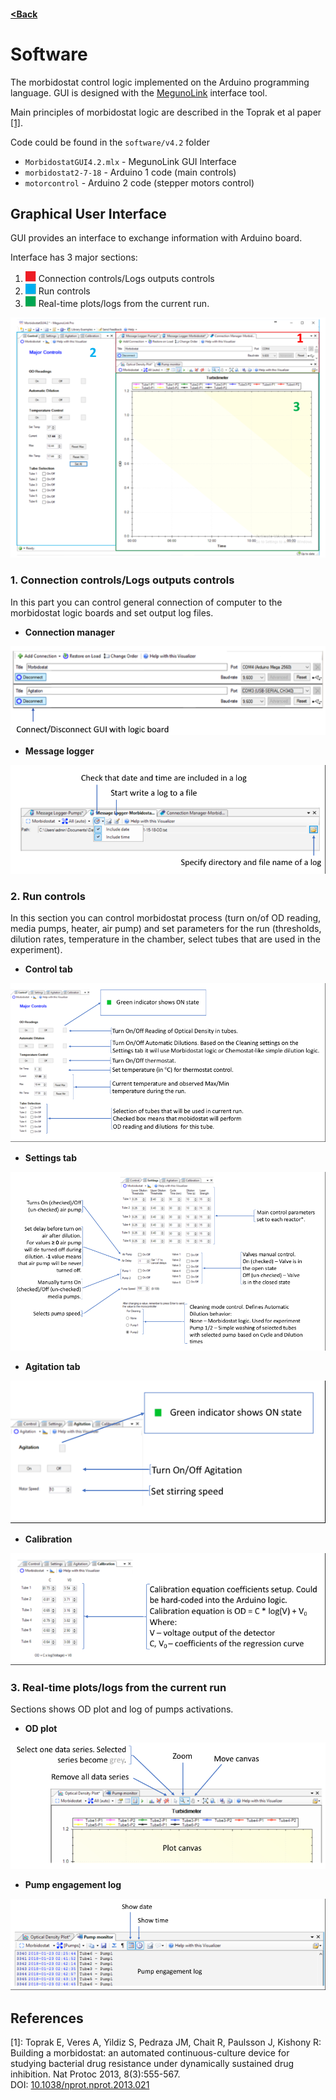 #### [<Back](./README.md)

# Software
The morbidostat control logic implemented on the Arduino programming language. GUI is designed with the [MegunoLink](https://www.megunolink.com/) interface tool.

Main principles of morbidostat logic are described in the  Toprak et al paper <a href='#link1'>[1]</a>.

Code could be found in the `software/v4.2` folder
- `MorbidostatGUI4.2.mlx` - MegunoLink GUI Interface
- `morbidostat2-7-18` - Arduino 1 code (main controls)
- `motorcontrol` - Arduino 2 code (stepper motors control)

## Graphical User Interface
GUI provides an interface to exchange information with Arduino board.

Interface has 3 major sections:
1.	![](./img/red_square.png) Connection controls/Logs outputs controls
2.	![](./img/blue_square.png) Run controls
3.	![](./img/green_square.png) Real-time plots/logs from the current run.

![Software main](./img/figS1.png)

### 1. Connection controls/Logs outputs controls
In this part you can control general connection of computer to the morbidostat logic boards and set output log files.

- **Connection manager**

![Connection manager](./img/figS2.png)

- **Message logger**

![Message logger](./img/figS3.png)

### 2. Run controls
In this section you can control morbidostat process (turn on/of OD reading, media pumps, heater, air pump) and set parameters for the run (thresholds, dilution rates, temperature in the chamber, select tubes that are used in the experiment).

- **Control tab**

![Control tab](./img/figS4.png)

- **Settings tab**

![Settings tab](./img/figS5.png)

- **Agitation tab**

![Agitation tab](./img/figS6.png)

- **Calibration**

![Calibration tab](./img/figS7.png)

### 3. Real-time plots/logs from the current run
Sections shows OD plot and log of pumps activations.

- **OD plot**

![OD plot](./img/figS8.png)

- **Pump engagement log**

![!Pump log](./img/figS9.png)

## References

<a name='link1'></a>[1]: Toprak E, Veres A, Yildiz S, Pedraza JM, Chait R, Paulsson J, Kishony R: Building a morbidostat: an automated continuous-culture device for studying bacterial drug resistance under dynamically sustained drug inhibition. Nat Protoc 2013, 8(3):555-567.  
DOI: [10.1038/nprot.nprot.2013.021](http://dx.doi.org/10.1038/nprot.nprot.2013.021)
